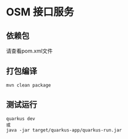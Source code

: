 

# OSM 接口服务

## 依赖包

请查看pom.xml文件

## 打包编译

```shell
mvn clean package
```

## 测试运行

```shell
quarkus dev
或
java -jar target/quarkus-app/quarkus-run.jar
```